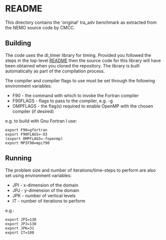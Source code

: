 # README #

This directory contains the 'original' tra_adv benchmark as extracted from
the NEMO source code by CMCC.

## Building ##

The code uses the dl_timer library for timing. Provided you followed
the steps in the top-level [README](NEMO-DSL/README.md) then the
source code for this library will have been obtained when you cloned
the repository. The library is built automatically as part of the
compilation process.

The compiler and compiler flags to use must be set through the following
environment variables:

* F90      - the command with which to invoke the Fortran compiler
* F90FLAGS - flags to pass to the compiler, e.g. -g
* OMPFLAGS - the flag(s) required to enable OpenMP with the chosen compiler
             (if desired)

e.g. to build with Gnu Fortran I use:

    export F90=gfortran
    export F90FLAGS=-O3
    (export OMPFLAGS=-fopenmp)
    export MPIF90=mpif90

## Running ##

The problem size and number of iterations/time-steps to perform are also
set using environment variables:

* JPI - x-dimension of the domain
* JPJ - y-dimension of the domain
* JPK - number of vertical levels
* IT - number of iterations to perform

e.g.:

    export JPI=130
    export JPJ=130
    export JPK=31
    export IT=100
